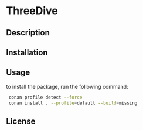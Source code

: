 # ThreeDive
## Description
## Installation
## Usage
to install the package, run the following command:
```bash
 conan profile detect --force
 conan install . --profile=default --build=missing
```
## License